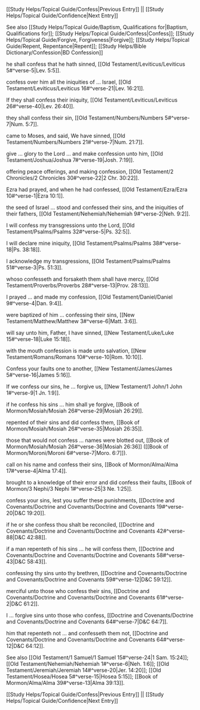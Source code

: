 [[Study Helps/Topical Guide/Confess|Previous Entry]]  ||  [[Study Helps/Topical Guide/Confidence|Next Entry]]

 See also [[Study Helps/Topical Guide/Baptism, Qualifications for|Baptism, Qualifications for]]; [[Study Helps/Topical Guide/Confess|Confess]]; [[Study Helps/Topical Guide/Forgive, Forgiveness|Forgive]]; [[Study Helps/Topical Guide/Repent, Repentance|Repent]]; [[Study Helps/Bible Dictionary/Confession|BD Confession]]

 he shall confess that he hath sinned, [[Old Testament/Leviticus/Leviticus 5#^verse-5|Lev. 5:5]].

 confess over him all the iniquities of ... Israel, [[Old Testament/Leviticus/Leviticus 16#^verse-21|Lev. 16:21]].

 If they shall confess their iniquity, [[Old Testament/Leviticus/Leviticus 26#^verse-40|Lev. 26:40]].

 they shall confess their sin, [[Old Testament/Numbers/Numbers 5#^verse-7|Num. 5:7]].

 came to Moses, and said, We have sinned, [[Old Testament/Numbers/Numbers 21#^verse-7|Num. 21:7]].

 give ... glory to the Lord ... and make confession unto him, [[Old Testament/Joshua/Joshua 7#^verse-19|Josh. 7:19]].

 offering peace offerings, and making confession, [[Old Testament/2 Chronicles/2 Chronicles 30#^verse-22|2 Chr. 30:22]].

 Ezra had prayed, and when he had confessed, [[Old Testament/Ezra/Ezra 10#^verse-1|Ezra 10:1]].

 the seed of Israel ... stood and confessed their sins, and the iniquities of their fathers, [[Old Testament/Nehemiah/Nehemiah 9#^verse-2|Neh. 9:2]].

 I will confess my transgressions unto the Lord, [[Old Testament/Psalms/Psalms 32#^verse-5|Ps. 32:5]].

 I will declare mine iniquity, [[Old Testament/Psalms/Psalms 38#^verse-18|Ps. 38:18]].

 I acknowledge my transgressions, [[Old Testament/Psalms/Psalms 51#^verse-3|Ps. 51:3]].

 whoso confesseth and forsaketh them shall have mercy, [[Old Testament/Proverbs/Proverbs 28#^verse-13|Prov. 28:13]].

 I prayed ... and made my confession, [[Old Testament/Daniel/Daniel 9#^verse-4|Dan. 9:4]].

 were baptized of him ... confessing their sins, [[New Testament/Matthew/Matthew 3#^verse-6|Matt. 3:6]].

 will say unto him, Father, I have sinned, [[New Testament/Luke/Luke 15#^verse-18|Luke 15:18]].

 with the mouth confession is made unto salvation, [[New Testament/Romans/Romans 10#^verse-10|Rom. 10:10]].

 Confess your faults one to another, [[New Testament/James/James 5#^verse-16|James 5:16]].

 If we confess our sins, he ... forgive us, [[New Testament/1 John/1 John 1#^verse-9|1 Jn. 1:9]].

 if he confess his sins ... him shall ye forgive, [[Book of Mormon/Mosiah/Mosiah 26#^verse-29|Mosiah 26:29]].

 repented of their sins and did confess them, [[Book of Mormon/Mosiah/Mosiah 26#^verse-35|Mosiah 26:35]].

 those that would not confess ... names were blotted out, [[Book of Mormon/Mosiah/Mosiah 26#^verse-36|Mosiah 26:36]] ([[Book of Mormon/Moroni/Moroni 6#^verse-7|Moro. 6:7]]).

 call on his name and confess their sins, [[Book of Mormon/Alma/Alma 17#^verse-4|Alma 17:4]].

 brought to a knowledge of their error and did confess their faults, [[Book of Mormon/3 Nephi/3 Nephi 1#^verse-25|3 Ne. 1:25]].

 confess your sins, lest you suffer these punishments, [[Doctrine and Covenants/Doctrine and Covenants/Doctrine and Covenants 19#^verse-20|D&C 19:20]].

 if he or she confess thou shalt be reconciled, [[Doctrine and Covenants/Doctrine and Covenants/Doctrine and Covenants 42#^verse-88|D&C 42:88]].

 if a man repenteth of his sins ... he will confess them, [[Doctrine and Covenants/Doctrine and Covenants/Doctrine and Covenants 58#^verse-43|D&C 58:43]].

 confessing thy sins unto thy brethren, [[Doctrine and Covenants/Doctrine and Covenants/Doctrine and Covenants 59#^verse-12|D&C 59:12]].

 merciful unto those who confess their sins, [[Doctrine and Covenants/Doctrine and Covenants/Doctrine and Covenants 61#^verse-2|D&C 61:2]].

 I ... forgive sins unto those who confess, [[Doctrine and Covenants/Doctrine and Covenants/Doctrine and Covenants 64#^verse-7|D&C 64:7]].

 him that repenteth not ... and confesseth them not, [[Doctrine and Covenants/Doctrine and Covenants/Doctrine and Covenants 64#^verse-12|D&C 64:12]].

 See also [[Old Testament/1 Samuel/1 Samuel 15#^verse-24|1 Sam. 15:24]]; [[Old Testament/Nehemiah/Nehemiah 1#^verse-6|Neh. 1:6]]; [[Old Testament/Jeremiah/Jeremiah 14#^verse-20|Jer. 14:20]]; [[Old Testament/Hosea/Hosea 5#^verse-15|Hosea 5:15]]; [[Book of Mormon/Alma/Alma 39#^verse-13|Alma 39:13]].

[[Study Helps/Topical Guide/Confess|Previous Entry]]  ||  [[Study Helps/Topical Guide/Confidence|Next Entry]]